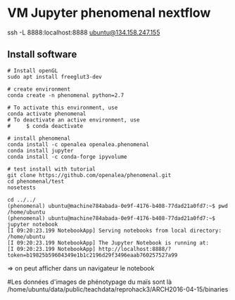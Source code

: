 # VM Jupyter phenomenal nextflow

ssh -L 8888:localhost:8888 ubuntu@134.158.247.155

## Install software

```
# Install openGL
sudo apt install freeglut3-dev 

# create environment
conda create -n phenomenal python=2.7

# To activate this environment, use
conda activate phenomenal
# To deactivate an active environment, use
#     $ conda deactivate

# install phenomenal
conda install -c openalea openalea.phenomenal
conda install jupyter
conda install -c conda-forge ipyvolume

# test install with tutorial
git clone https://github.com/openalea/phenomenal.git
cd phenomenal/test
nosetests

cd ../../
(phenomenal) ubuntu@machine784abada-0e9f-4176-b408-77dad21a0fd7:~$ pwd
/home/ubuntu
(phenomenal) ubuntu@machine784abada-0e9f-4176-b408-77dad21a0fd7:~$ jupyter notebook
[I 09:20:23.199 NotebookApp] Serving notebooks from local directory: /home/ubuntu
[I 09:20:23.199 NotebookApp] The Jupyter Notebook is running at:
[I 09:20:23.199 NotebookApp] http://localhost:8888/?token=b19825b59604349e1b1c2196d29f3496eaab760257527a99
```
=> on peut afficher dans un navigateur le notebook

#Les données d'images de phénotypage du maïs sont là
/home/ubuntu/data/public/teachdata/reprohack3/ARCH2016-04-15/binaries

